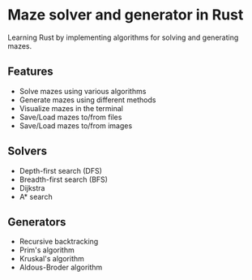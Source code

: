# Maze solver and generator in Rust

Learning Rust by implementing algorithms for solving and generating mazes.

## Features
- Solve mazes using various algorithms
- Generate mazes using different methods
- Visualize mazes in the terminal
- Save/Load mazes to/from files
- Save/Load mazes to/from images

## Solvers
- Depth-first search (DFS)
- Breadth-first search (BFS)
- Dijkstra
- A* search

## Generators
- Recursive backtracking
- Prim's algorithm
- Kruskal's algorithm
- Aldous-Broder algorithm
